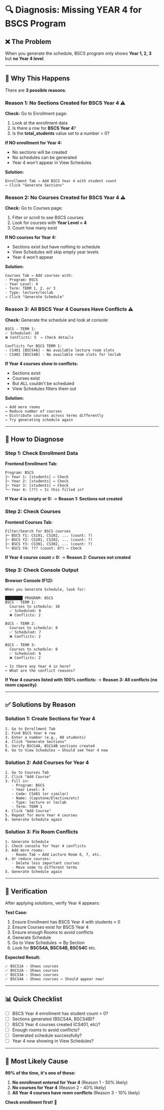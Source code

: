 # 🔍 Diagnosis: Missing YEAR 4 for BSCS Program

## ❌ The Problem

When you generate the schedule, BSCS program only shows **Year 1, 2, 3** but **no Year 4 level**.

---

## 🤔 Why This Happens

There are **3 possible reasons**:

### Reason 1: No Sections Created for BSCS Year 4 ⚠️

**Check:** Go to Enrollment page:
1. Look at the enrollment data
2. Is there a row for **BSCS Year 4**?
3. Is the **total_students** value set to a number > 0?

**If NO enrollment for Year 4:**
- No sections will be created
- No schedules can be generated
- Year 4 won't appear in View Schedules

**Solution:**
```
Enrollment Tab → Add BSCS Year 4 with student count
→ Click "Generate Sections"
```

### Reason 2: No Courses Created for BSCS Year 4 ⚠️

**Check:** Go to Courses page:
1. Filter or scroll to see BSCS courses
2. Look for courses with **Year Level = 4**
3. Count how many exist

**If NO courses for Year 4:**
- Sections exist but have nothing to schedule
- View Schedules will skip empty year levels
- Year 4 won't appear

**Solution:**
```
Courses Tab → Add courses with:
- Program: BSCS
- Year Level: 4
- Term: TERM 1, 2, or 3
- Type: lecture/leclab
→ Click "Generate Schedule"
```

### Reason 3: All BSCS Year 4 Courses Have Conflicts ⚠️

**Check:** Generate the schedule and look at console:
```
BSCS - TERM 1:
✅ Scheduled: 10
❌ Conflicts: 5  ← Check details

Conflicts for BSCS TERM 1:
- CS401 [BSCS4A] - No available lecture room slots
- CS402 [BSCS4B] - No available room slots for leclab
```

**If Year 4 courses show in conflicts:**
- Sections exist
- Courses exist
- But ALL couldn't be scheduled
- View Schedules filters them out

**Solution:**
```
→ Add more rooms
→ Reduce number of courses
→ Distribute courses across terms differently
→ Try generating schedule again
```

---

## 🔧 How to Diagnose

### Step 1: Check Enrollment Data

**Frontend Enrollment Tab:**
```
Program: BSCS
├─ Year 1: [students] ← Check
├─ Year 2: [students] ← Check
├─ Year 3: [students] ← Check
└─ Year 4: [??] ← Is this filled in?
```

**If Year 4 is empty or 0:**
→ **Reason 1: Sections not created**

### Step 2: Check Courses

**Frontend Courses Tab:**
```
Filter/Search for BSCS courses
├─ BSCS Y1: CS101, CS102, ... (count: ?)
├─ BSCS Y2: CS201, CS202, ... (count: ?)
├─ BSCS Y3: CS301, CS302, ... (count: ?)
└─ BSCS Y4: ??? (count: 0?) ← Check
```

**If Year 4 course count = 0:**
→ **Reason 2: Courses not created**

### Step 3: Check Console Output

**Browser Console (F12):**
```
When you Generate Schedule, look for:

████████ PROGRAM: BSCS
BSCS - TERM 1:
  Courses to schedule: 10
  ✅ Scheduled: 8
  ❌ Conflicts: 2

BSCS - TERM 2:
  Courses to schedule: 9
  ✅ Scheduled: 7
  ❌ Conflicts: 2

BSCS - TERM 3:
  Courses to schedule: 8
  ✅ Scheduled: 6
  ❌ Conflicts: 2

← Is there any Year 4 in here?
← What are the conflict reasons?
```

**If Year 4 courses listed with 100% conflicts:**
→ **Reason 3: All conflicts (no room capacity)**

---

## ✅ Solutions by Reason

### Solution 1: Create Sections for Year 4

```
1. Go to Enrollment Tab
2. Find BSCS Year 4 row
3. Enter a number (e.g., 80 students)
4. Click "Generate Sections"
5. Verify BSCS4A, BSCS4B sections created
6. Go to View Schedules → Should see Year 4 now
```

### Solution 2: Add Courses for Year 4

```
1. Go to Courses Tab
2. Click "Add Course"
3. Fill in:
   - Program: BSCS
   - Year Level: 4
   - Code: CS401 (or similar)
   - Name: (Capstone/Elective/etc)
   - Type: lecture or leclab
   - Term: TERM 1
4. Click "Add Course"
5. Repeat for more Year 4 courses
6. Generate Schedule again
```

### Solution 3: Fix Room Conflicts

```
1. Generate Schedule
2. Check console for Year 4 conflicts
3. Add more rooms:
   - Rooms Tab → Add Lecture Room 6, 7, etc.
4. Or reduce courses:
   - Delete less important courses
   - Move some to different terms
5. Generate Schedule again
```

---

## 🧪 Verification

After applying solutions, verify Year 4 appears:

**Test Case:**
1. Ensure Enrollment has BSCS Year 4 with students > 0
2. Ensure Courses exist for BSCS Year 4
3. Ensure enough Rooms to avoid conflicts
4. Generate Schedule
5. Go to View Schedules → By Section
6. Look for **BSCS4A, BSCS4B, BSCS4C** etc.

**Expected Result:**
```
✅ BSCS1A - Shows courses
✅ BSCS2A - Shows courses
✅ BSCS3A - Shows courses
✅ BSCS4A - Shows courses ← Should appear now!
```

---

## 📊 Quick Checklist

- [ ] BSCS Year 4 enrollment has student count > 0?
- [ ] Sections generated (BSCS4A, BSCS4B)?
- [ ] BSCS Year 4 courses created (CS401, etc)?
- [ ] Enough rooms to avoid conflicts?
- [ ] Generated schedule successfully?
- [ ] Year 4 now showing in View Schedules?

---

## 🎯 Most Likely Cause

**99% of the time, it's one of these:**

1. **No enrollment entered for Year 4** (Reason 1 - 50% likely)
2. **No courses for Year 4** (Reason 2 - 40% likely)
3. **All Year 4 courses have room conflicts** (Reason 3 - 10% likely)

**Check enrollment first!** 🎯
